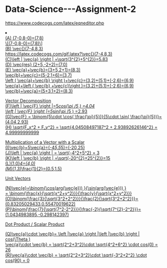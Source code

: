 # Data-Science---Assignment-2


https://www.codecogs.com/latex/eqneditor.php<br />

<li><a href="https://latex.codecogs.com/gif.latex?\vec{}(7-4,8,3)"</a></li>
(A) (7-0,8-0)=(7,8) <br />\[(7-0,8-0)=(7,8)\] <br />
(B) \vec{}(7-4,8,3)<br /> https://latex.codecogs.com/gif.latex?\vec{}(7-4,8,3)<br />
(C)\left | \vec{a} \right | =\sqrt{3^{2}+5^{2}}=5.83<br />
(D) \vec{res} (2+5,-2+2)=(7,0)<br />
(E) \vec{a}+\vec{b}=(3+5,2+1)=(8,3)<br />
\vec{b}+\vec{c}=(5-2,1+6)=(3,7)<br />
\left ( \vec{a}+\vec{b} \right )+\vec{c}=(3,2)+(5,1)+(-2,6)=(6,9)<br />
\vec{a}+\left ( \vec{b} +\vec{c}\right )=(3,2)+(5,1)+(-2,6)=(6,9)<br />
\vec{b}+\vec{a}=(5+3,1+2)=(8,3)<br />

Vector Decomposition<br />
(F)\left | \vec{F} \right |=5*cos(\pi /5 ) =4.04<br />
\left | \vec{F} \right |=5*sin(\pi /5 ) =2.93<br />
(G)\vec{F} = \binom{5\cdot \cos( \frac{\pi}{5})}{5\cdot \sin( \frac{\pi}{5})}=(4.04,2.93)<br />
(H) \sqrt{F_x^2 + F_y^2} = \sqrt{4.04508497187^2 + 2.93892626146^2} = 4.99999999999<br />

Multiplication of a Vector with a Scalar<br />
(I)\vec{b}=5\vec{a}=(-4*5,5*5)=(-20,25)<br />
(J)\left | \vec{a} \right | = \sqrt{-4^2+5^2} = 3<br />
(K)\left | \vec{b} \right | =\sqrt{-20^{2}+25^{2}}=15<br />
(L)(1,0)*4=(4,0)<br />
(M)(1,3)*\frac{1}{2}=(0.5,1.5) <br />

Unit Vectors

(N)\vec{e}=\binom{\cos(arg(\vec{e}))  }{\sin(arg(\vec{e})) } <br />
= \binom{\frac{x}{\sqrt{x^2+y^2}}}{\frac{y}{\sqrt{x^2+y^2}}} <br />
(O)\binom{\frac{3}{\sqrt{3^2+2^2}}}{\frac{2}{\sqrt{3^2+2^2}}}=(0.83205029433,0.55470019622)<br />
(P)\binom{\frac{7}{\sqrt{7^2-2^2}}}{\frac{-2}{\sqrt{7^{2}-2^2}}}=(1.0434983895,-0.298142397)<br />

Dot Product / Scalar Product<br />

(Q)\vec{a}\cdot \vec{b}= \left |\vec{a}  \right |\left |\vec{b}  \right | cos(\Theta ) <br />
\vec{a}\cdot \vec{b} = \sqrt{2^2+3^2}\cdot \sqrt{4^2+6^2} \cdot cos(0) = 26<br />
(R)\vec{a}\cdot \vec{b} = \sqrt{2^2+3^2}\cdot \sqrt{-3^2+2^2} \cdot cos(90) = 0<br />
